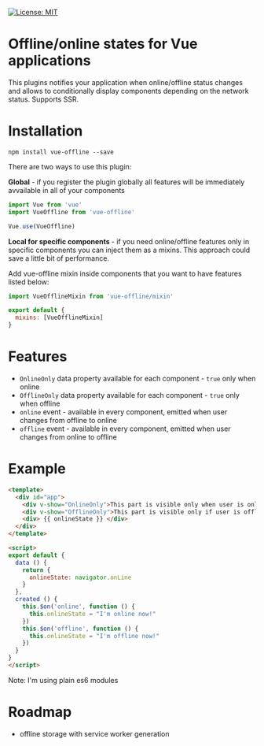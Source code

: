 [![License: MIT](https://img.shields.io/badge/License-MIT-yellow.svg)](https://opensource.org/licenses/MIT)

# Offline/online states for Vue applications

This plugins notifies your application when online/offline status changes and allows to conditionally display components depending on the network status. Supports SSR.

# Installation

 ````
npm install vue-offline --save
````

There are two ways to use this plugin:

<b>Global</b> - if you register the plugin globally all features will be immediately avvailable in all of your components

````js
import Vue from 'vue'
import VueOffline from 'vue-offline'

Vue.use(VueOffline)
````
 <b>Local for specific components </b>- if you need online/offline features only in specific components you can inject them as a mixins. This approach could save a little bit of performance.

Add vue-offline mixin inside components that you want to have features listed below:
````js
import VueOfflineMixin from 'vue-offline/mixin'

export default {
  mixins: [VueOfflineMixin]
}

````


# Features 

* `OnlineOnly` data property available for each component - `true` only when online
* `OfflineOnly` data property available for each component - `true` only when offline
* `online` event - available in every component, emitted when user changes from offline to online
* `offline` event - available in every component, emitted when user changes from online to offline

# Example

````html
<template>
  <div id="app">
    <div v-show="OnlineOnly">This part is visible only when user is online</div>
    <div v-show="OfflineOnly">This part is visible only if user is offline</div>
    <div> {{ onlineState }} </div>
  </div>
</template>

<script>
export default {
  data () {
    return {
      onlineState: navigator.onLine
    }
  },
  created () {
    this.$on('online', function () {
      this.onlineState = "I'm online now!" 
    })
    this.$on('offline', function () {
      this.onlineState = "I'm offline now!"
    })
  }
}
</script>
````

Note: I'm using plain es6 modules

# Roadmap
- offline storage with service worker generation

